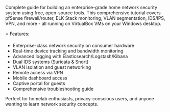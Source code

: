 Complete guide for building an enterprise-grade home network security system using free, open-source tools. This comprehensive tutorial covers pfSense firewall/router, ELK Stack monitoring, VLAN segmentation, IDS/IPS, VPN, and more - all running on VirtualBox VMs on your Windows desktop.

⭐ Features:
- Enterprise-class network security on consumer hardware
- Real-time device tracking and bandwidth monitoring
- Advanced logging with Elasticsearch/Logstash/Kibana
- Dual IDS systems (Suricata & Snort)
- VLAN isolation and guest networking
- Remote access via VPN
- Mobile dashboard access
- Captive portal for guests
- Comprehensive troubleshooting guide

Perfect for homelab enthusiasts, privacy-conscious users, and anyone wanting to learn network security concepts.
